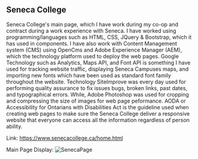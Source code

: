 ## Seneca College

Seneca College's main page, which I have work during my co-op and contract during a work experience with Seneca. I have worked using programming/languages such as HTML, CSS, JQuery & Bootstrap, which it has used in components. I have also work with Content Management system (CMS) using OpenCms and Adobe Experience Manager (AEM), which the technology platform used to deploy the web pages. Google Technology such as Analytics, Maps API, and Font API is something I have used for tracking website traffic, displaying Seneca Campuses maps, and importing new fonts which have been used as standard font family throughout the website. Technology SiteImprove was every day used for performing quality assurance to fix issues bugs, broken links, past dates, and typographical errors. While, Adobe Photoshop was used for cropping and compressing the size of images for web page peformance. AODA or Accessibility for Ontarians with Disabilities Act is the guideline used when creating web pages to make sure the Seneca College deliver a responsive website that everyone can access all the information regardless of person ability.

Link: https://www.senecacollege.ca/home.html

Main Page Display:
![SenecaPage](https://user-images.githubusercontent.com/15988182/120347635-75c59f00-c2ca-11eb-959f-44c263b3139d.png)
